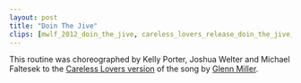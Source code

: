 ```yaml
---
layout: post
title: "Doin The Jive"
clips: [mwlf_2012_doin_the_jive, careless_lovers_release_doin_the_jive, ch_2012_mike_casey_doin_the_jive, cats_corner_doin_the_jive, stompology_vii_doin_the_jive, wnh_2014_doin_the_jive]
---
```


This routine was choreographed by Kelly Porter, Joshua Welter and Michael Faltesek to the [Careless Lovers version](https://carelesslovers.bandcamp.com/album/doin-the-jive) of the song by [Glenn Miller](https://en.wikipedia.org/wiki/Doin%27_the_Jive).

